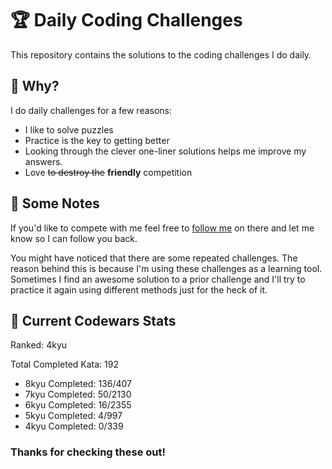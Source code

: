 # :trophy: Daily Coding Challenges

This repository contains the solutions to the coding challenges I do daily.

## :thinking: Why?

I do daily challenges for a few reasons:
* I like to solve puzzles
* Practice is the key to getting better
* Looking through the clever one-liner solutions helps me improve my answers.
* Love ~~to destroy the~~ **friendly** competition

## :notebook: Some Notes

If you'd like to compete with me feel free to [follow me](https://www.codewars.com/users/a.sasquach) on there and let me know so I can follow you back.

You might have noticed that there are some repeated challenges. The reason behind this is because I'm using these challenges as a learning tool. Sometimes I find an awesome solution to a prior challenge and I'll try to practice it again using different methods just for the heck of it.

## :medal_sports: Current Codewars Stats

Ranked: 4kyu

Total Completed Kata: 192    
  * 8kyu Completed: 136/407  
  * 7kyu Completed: 50/2130
  * 6kyu Completed: 16/2355 
  * 5kyu Completed: 4/997 
  * 4kyu Completed: 0/339 


### Thanks for checking these out!
